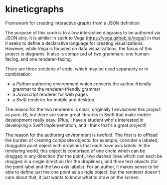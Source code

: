 # kineticgraphs

Framework for creating interactive graphs from a JSON definition

The purpose of this code is to allow interactive diagrams to be authored via JSON only. It is similar in spirit to Vega (https://vega.github.io/vega/) in that it seeks to define a declarative language for creating visualizations. However, while Vega is focused on data visualizations, the focus of this project is diagrams. It also is comprised of *two* grammars: one human-facing, and one renderer-facing.

There are three sections of code, which may be used separately or in combination:
* a *Python* authoring environment which converts the author-friendly grammar to the renderer-friendly grammar
* a *Javascript* renderer for web pages
* a *Swift* renderer for mobile and desktop

The reason for the two renderers is clear; originally I envisioned this project as pure JS, but there are some great libraries in Swift that make mobile development really easy. (Plus, I have a student who's interested in developing a Swift implementation, and I think that's a great project!)

The reason for the authoring environment is twofold. The first is to offload the burden of creating composite objects: for example, consider a labeled, draggable point object with droplines that each have axis labels. In the rendering world, this object is comprised of one circle which can be dragged in any direction (for the point), two dashed lines which can each be dragged in a single direction (for the droplines), and three text objects (for the point label and the two axis labels). For an author, it makes sense to be able to define just the one point as a single object; but the renderer doesn't care about that, it just wants to know what to draw on the screen.
